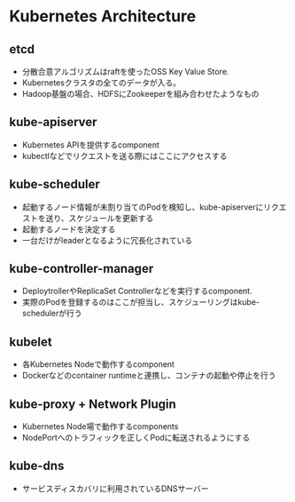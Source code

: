 # Kubernetes Architecture

## etcd
* 分散合意アルゴリズムはraftを使ったOSS Key Value Store.
* Kubernetesクラスタの全てのデータが入る。
* Hadoop基盤の場合、HDFSにZookeeperを組み合わせたようなもの

## kube-apiserver
* Kubernetes APIを提供するcomponent
* kubectlなどでリクエストを送る際にはここにアクセスする

## kube-scheduler
* 起動するノード情報が未割り当てのPodを検知し、kube-apiserverにリクエストを送り、スケジュールを更新する
* 起動するノードを決定する
* 一台だけがleaderとなるように冗長化されている

## kube-controller-manager
* DeploytrollerやReplicaSet Controllerなどを実行するcomponent.
* 実際のPodを登録するのはここが担当し、スケジューリングはkube-schedulerが行う

## kubelet
* 各Kubernetes Nodeで動作するcomponent
* Dockerなどのcontainer runtimeと連携し、コンテナの起動や停止を行う

## kube-proxy + Network Plugin
* Kubernetes Node場で動作するcomponents
* NodePortへのトラフィックを正しくPodに転送されるようにする

## kube-dns
* サービスディスカバリに利用されているDNSサーバー
